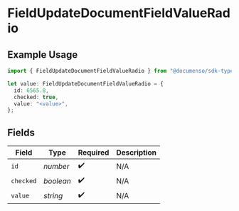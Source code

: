# FieldUpdateDocumentFieldValueRadio

## Example Usage

```typescript
import { FieldUpdateDocumentFieldValueRadio } from "@documenso/sdk-typescript/models/operations";

let value: FieldUpdateDocumentFieldValueRadio = {
  id: 6565.8,
  checked: true,
  value: "<value>",
};
```

## Fields

| Field              | Type               | Required           | Description        |
| ------------------ | ------------------ | ------------------ | ------------------ |
| `id`               | *number*           | :heavy_check_mark: | N/A                |
| `checked`          | *boolean*          | :heavy_check_mark: | N/A                |
| `value`            | *string*           | :heavy_check_mark: | N/A                |
